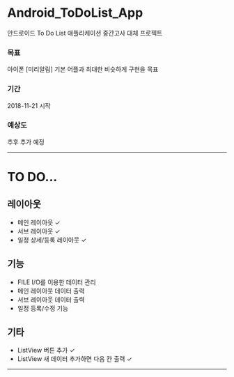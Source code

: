 # Android_ToDoList_App
안드로이드 To Do List 애플리케이션
중간고사 대체 프로젝트

### 목표
아이폰 [미리알림] 기본 어플과 최대한 비슷하게 구현을 목표

### 기간
2018-11-21 시작

### 예상도
추후 추가 예정

<hr/>


# TO DO...

## 레이아웃
* 메인 레이아웃 ✓
* 서브 레이아웃 ✓
* 일정 상세/등록 레이아웃 ✓

## 기능
* FILE I/O를 이용한 데이터 관리
* 메인 레이아웃 데이터 출력
* 서브 레이아웃 데이터 출력
* 일정 등록/수정 기능

## 기타
* ListView 버튼 추가 ✓
* ListView 새 데이터 추가하면 다음 칸 출력 ✓
<hr/>

